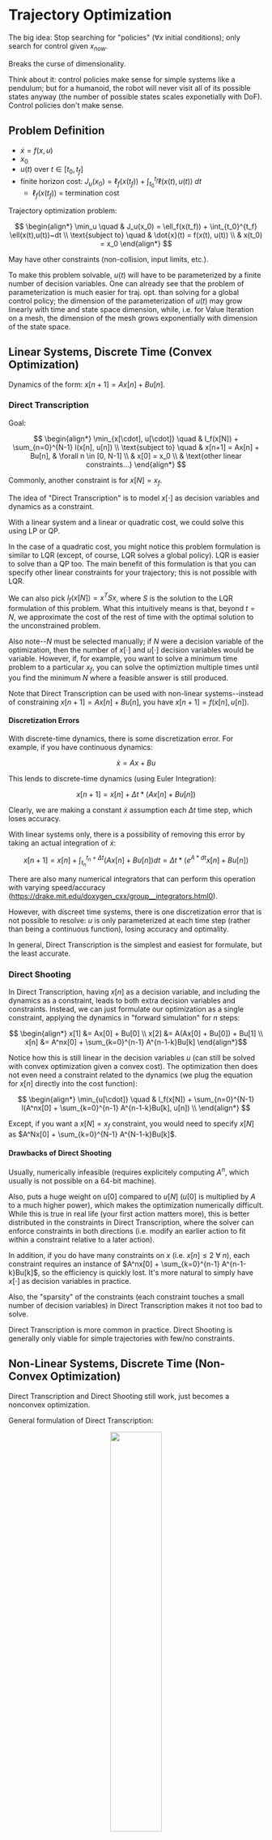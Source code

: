 # Trajectory Optimization

The big idea: Stop searching for "policies" ($\forall x$ initial conditions); only search for control given $x_{now}$.

Breaks the curse of dimensionality.

Think about it: control policies make sense for simple systems like a pendulum; but for a humanoid, the robot will never visit all of its possible states anyway (the number of possible states scales exponetially with DoF). Control policies don't make sense.

## Problem Definition

 - $\dot{x} = f(x,u)$
 - $x_0$
 - $u(t)$ over $t \in [t_0, t_f]$
 - finite horizon cost: $J_u(x_0) = \ell_f(x(t_f)) + \int_{t_0}^{t_f} \ell(x(t),u(t))~dt$
   - $\ell_f(x(t_f))$ = termination cost

Trajectory optimization problem:

$$ \begin{align*}
    \min_u \quad & J_u(x_0) = \ell_f(x(t_f)) + \int_{t_0}^{t_f} \ell(x(t),u(t))~dt \\
    \text{subject to} \quad & \dot{x}(t) = f(x(t), u(t)) \\
    & x(t_0) = x_0
\end{align*} $$

May have other constraints (non-collision, input limits, etc.).

To make this problem solvable, $u(t)$ will have to be parameterized by a finite number of decision variables. One can already see that the problem of parameterization is much easier for traj. opt. than solving for a global control policy; the dimension of the parameterization of $u(t)$ may grow linearly with time and state space dimension, while, i.e. for Value Iteration on a mesh, the dimension of the mesh grows exponentially with dimension of the state space.


## Linear Systems, Discrete Time (Convex Optimization)

Dynamics of the form: $x[n+1] = Ax[n] + Bu[n]$.

### Direct Transcription

Goal:

$$ \begin{align*}
    \min_{x[\cdot], u[\cdot]} \quad & l_f(x[N]) + \sum_{n=0}^{N-1} l(x[n], u[n]) \\
    \text{subject to} \quad & x[n+1] = Ax[n] + Bu[n], & \forall n \in [0, N-1] \\
    & x[0] = x_0 \\
    & \text{other linear constraints...}
\end{align*} $$

Commonly, another constraint is for $x[N] = x_f$.

The idea of "Direct Transcription" is to model $x[\cdot]$ as decision variables and dynamics as a constraint.

With a linear system and a linear or quadratic cost, we could solve this using LP or QP.

In the case of a quadratic cost, you might notice this problem formulation is similar to LQR (except, of course, LQR solves a global policy). LQR is easier to solve than a QP too. The main benefit of this formulation is that you can specify other linear constraints for your trajectory; this is not possible with LQR.

We can also pick $l_f(x[N]) = x^T S x$, where $S$ is the solution to the LQR formulation of this problem. What this intuitively means is that, beyond $t=N$, we approximate the cost of the rest of time with the optimal solution to the unconstrained problem.

Also note--$N$ must be selected manually; if $N$ were a decision variable of the optimization, then the number of $x[\cdot]$ and $u[\cdot]$ decision variables would be variable. However, if, for example, you want to solve a minimum time problem to a particular $x_f$, you can solve the optimiztion multiple times until you find the minimum $N$ where a feasible answer is still produced.

Note that Direct Transcription can be used with non-linear systems--instead of constraining $x[n+1] = Ax[n] + Bu[n]$, you have $x[n+1] = f(x[n], u[n])$.

#### Discretization Errors

With discrete-time dynamics, there is some discretization error. For example, if you have continuous dynamics:

$$ \dot{x} = Ax + Bu $$

This lends to discrete-time dynamics (using Euler Integration):

$$ x[n+1] = x[n] + \Delta t * (Ax[n] + Bu[n]) $$

Clearly, we are making a constant $\dot{x}$ assumption each $\Delta t$ time step, which loses accuracy.

With linear systems only, there is a possibility of removing this error by taking an actual integration of $\dot{x}$: 

$$ x[n+1] = x[n] + \int_{t_n}^{t_n + \Delta t} (Ax[n] + Bu[n])dt = \Delta t*(e^{A*dt} x[n] + Bu[n]) $$

There are also many numerical integrators that can perform this operation with varying speed/accuracy (https://drake.mit.edu/doxygen_cxx/group__integrators.html0). 

However, with discreet time systems, there is one discretization error that is not possible to resolve: $u$ is only parameterized at each time step (rather than being a continuous function), losing accuracy and optimality.

In general, Direct Transcription is the simplest and easiest for formulate, but the least accurate.


### Direct Shooting

In Direct Transcription, having $x[n]$ as a decision variable, and including the dynamics as a constraint, leads to both extra decision variables and constraints. Instead, we can just formulate our optimization as a single constraint, applying the dynamics in "forward simulation" for $n$ steps:

$$ \begin{align*}
x[1] &= Ax[0] + Bu[0] \\
x[2] &= A(Ax[0] + Bu[0]) + Bu[1] \\
x[n] &= A^nx[0] + \sum_{k=0}^{n-1} A^{n-1-k}Bu[k]  \end{align*}$$

Notice how this is still linear in the decision variables $u$ (can still be solved with convex optimization given a convex cost). The optimization then does not even need a constraint related to the dynamics (we plug the equation for $x[n]$ directly into the cost function):

$$ \begin{align*}
    \min_{u[\cdot]} \quad & l_f(x[N]) + \sum_{n=0}^{N-1} l(A^nx[0] + \sum_{k=0}^{n-1} A^{n-1-k}Bu[k], u[n]) \\
\end{align*} $$

Except, if you want a $x[N] = x_f$ constraint, you would need to specify $x[N]$ as $A^Nx[0] + \sum_{k=0}^{N-1} A^{N-1-k}Bu[k]$.

#### Drawbacks of Direct Shooting

Usually, numerically infeasible (requires explicitely computing $A^n$, which usually is not possible on a 64-bit machine).

Also, puts a huge weight on $u[0]$ compared to $u[N]$ ($u[0]$ is multiplied by $A$ to a much higher power), which makes the optimization numerically difficult. While this is true in real life (your first action matters more), this is better distributed in the constraints in Direct Transcription, where the solver can enforce constraints in both directions (i.e. modify an earlier action to fit within a constraint relative to a later action).

In addition, if you do have many constraints on $x$ (i.e. $x[n] \leq 2 ~\forall ~n$), each constraint requires an instance of $A^nx[0] + \sum_{k=0}^{n-1} A^{n-1-k}Bu[k]$, so the efficiency is quickly lost. It's more natural to simply have $x[\cdot]$ as decision variables in practice.

Also, the "sparsity" of the constraints (each constraint touches a small number of decision variables) in Direct Transcription makes it not too bad to solve. 

Direct Transcription is more common in practice. Direct Shooting is generally only viable for simple trajectories with few/no constraints.


## Non-Linear Systems, Discrete Time (Non-Convex Optimization)

Direct Transcription and Direct Shooting still work, just becomes a nonconvex optimization.

General formulation of Direct Transcription:

<center><img src="Media/direct_transcription_nonlinear.png" style="width:45%"/></center><br />

General formulation of Direct Shooting is also ~identical to the linear formulation, except you compose the nonlinear dynamics.


### Direct Collocation

In general, the formulation is very similar to direct transcription, except the input trajectory and state trajectory are parameterized as piecewise polynomial functions (specifically as first-order polynomials, and cubic polynomials, respectively).

The decision variables for the optimization are simply sample "breakpoints" in $u(t)$ and $x(t)$; for $u(t)$ (a first-order, linear polynomial), two breakpoints fully define the trajectory. For $x(t)$ (a cubic spline), two breakpoints, along with two derivatives at those breakpoints (which can be computed using system dynamics from $x(t)$ and $u(t)$), can fully define the $x(t)$ trajectory. 

Clarification: there is a separate 1st order hold for $u(t)$ and cubic polynomial for $x(t)$ between each breakpoints point.

Of course, the dynamics of the system must be encoded somewhere in the optimization. By choosing the collocation points at the midpoints (in the time-axis) between each breakpoint, the equations for cubic splines and first-order holds lend to these equations: 

<center><img src="Media/collocation.png" style="width:45%"/></center><br />

which ultimately lends to this constraint (enforcing dynamics at each collocation point given the state and control input at each breakpoint):

$$ \dot{x}(t_{c,k}) = f(x(t_{c,k}), u(t_{c,k})) \quad \forall k \in [0, N-1]$$

where each $t(k)$ is a breakpoint time, $h$ is the time step, and $t_{c,k}$ is a collocation point time. 

In general, the optimization is expressed like so:

$$ \begin{align*}
    \min_{\forall k. ~x[t_k], u[t_k]} \quad & l_f(x[N]) + \sum_{n=0}^{N-1} \Delta t * l(x[n], u[n]) \\
    \text{subject to} \quad & \dot{x}(t_{c,n}) = f(x(t_{c,n}), u(t_{c,n})), & \forall n \in [0, N-1] \\
    & x[0] = x_0 \\
    & \text{other constraints...}
\end{align*} $$

(Sidenote: we're also multiplying $\Delta t$ in the summation in the cost function because this is a continuous time formulation, where $\ell()$ returns the rate of change of cost. However, you could use a more advanced integration method to calculate the cost than a simple Euler integration).

Most solvers will also allow you to apply an initial guess for $x[\cdot], u[\cdot]$.

Note that, again, $N$ (the number of piecewise polynomial functions used to parameterize the trajectory), along with $\Delta t$, the time interval for each piecewise polynomial function, must be user-defined.



## Trajectory Stabilization

The basic problem with direct transcription/shooting/collocation is that they solve for the trajectory given the initial state... and that is all. They don't use any feedback to ensure the robot actually follows that trajectory in real life.

Therefore, direct transcription/shooting/collocation are not enough in real life. Real life has small disturbances (plus, if you are using Euler Integration or an approximated method of integration to roll forward your dynamics, this introdues more inaccuracy) that will cause the system to miss the trajectory.

This is where Trajectory Stabilization comes into play.

### Local LQR (Linearizing around Trajectory)

Call $x_0(t)$ and $u_0(t)$ the trajectory points at time $t$. We will linearize around these points.

Then, $\tilde{x}(t) = x(t) - x_0(t)$ and $\tilde{u}(t) = u(t) - u_0(t)$.

Performing the linearization using a 1st-order Taylor Series:

$$\begin{align*}
    \dot{x}(t) &= f(x_0(t), u_0(t)) + \frac{\delta f}{\delta x} \bigg |_{x_0(t),u_0(t)}(x-x_0) + \frac{\delta f}{\delta u}\bigg |_{x_0(t),u_0(t)} (u-u_0) \\ 
    &= \dot{x}_0(t) + \frac{\delta f}{\delta x}\bigg |_{x_0(t),u_0(t)} (x-x_0(t)) + \frac{\delta f}{\delta u}(u-u_0(t)) \\
    \dot{\tilde{x}}(t) &= A(t)\tilde{x} + B(t)\tilde{u}

\end{align*}$$

Notice how $A$ and $B$ are no longer constant--we call this now a time-varying system.

LQR still works even if $A$ and $B$ are time-varying, and given a finite horizon ($t_f$ = time trajectory ends). The problem formulation looks almost identical to classic LQR:

$$ \min_{u(t)} \int_{0}^{t_f} \tilde x^T(t)Q \tilde x(t) + \tilde u^T(t)R \tilde u(t) ~dt $$

$$\dot{\tilde x}(t) = A(t) \tilde x(t) + B(t) \tilde u(t)$$

The solution looks like this (the optimal cost-to-go is now a function of time because the horizon is finite (intuitively, being at a far-away state at $t=0$ is much less bad thn being at a far-away state at $t$ close to $t_f$))  (where $S(t) \succ 0$):

$$J^*(x,t) = \tilde x^TS(t) \tilde x $$

$$\tilde u^* = -K(t) \tilde x$$

This simple control strategy--re-linearizing and re-applying LQR with a finite-horizon at a fixed loop speed--can achieve very robust control with real world disturbances.

Note: LQR assumes the target state can be reached by $t_f$. In the classic (infinite-horizon) LQR case, the target state can obviously be reached in infinite time. In the finite-horizon LQR case, we are giving the controller authority over the duration of the trajectory.

Note: using LQR to solve means we cannot add other constraints like input limits or state constraints.

Note: you ***can*** have even $Q$ and $R$ be functions of time.

Note: Having a cost-to-go function that is a function of time --> HJB equation is slightly different (has additional partial derivative w.r.t time term): 
$$ 0 = \min_u \bigg [\ell(x, u) + \frac{\delta J^*}{\delta  x} \bigg|_{x,t} f_c(x, u) + \frac{\delta J^*}{\delta  t} \bigg|_{x,t} \bigg ] $$

This means the solution for $S(t)$ is also different: $Q-S(t)B(t)R^{-1}B^T(t)S(t) + 2S(t)A(t) = -\dot{S}(t)$




#### Limitation of Time-Varying Linearization

Trajectories are solved as functions of time. Therefore, if there are unexpected forces/dynamics applied on the system, the nominal point around which linearization is done, $x_0, u_0$, will continue moving forward in time even though the system is no longer following the trajectory; in this case, $\tilde{x}$ and $\tilde{u}$ can increase significantly, making the linearization less and less accurate. The control policy can fail in this case.

Simply remapping time by always performing the linearization around the nearest $x, u$ on the trajectory to the current $x, u$, can introduce other instabilities, so is not a good option either. TODO: give example


### Time-Varying Lyapunov

If we locally linearize as with the "Local LQR" method, we can analyze the stability of the resulting time-varying system. We can write time-varying Lyapunov conditions:

$$\forall t \quad V(x, t) \succ 0, ~V(0, t) = 0$$
$$ \dot{V}(t, x) = \frac{\delta V}{\delta x} f(x) + \frac{\delta V}{\delta t} \preceq 0$$

Or, if we're interested in how much perturbation around the planned trajectory the system can take to still arrive at the target state (i.e. certifying regions of attraction):

$$ V(x, t) \leq \rho(t) \implies \dot{V}(x, t) \leq \dot{\rho}(t) \quad \forall t \in [t_0, t_f] $$

where we can parameterize $\rho(t)$ as a polynomial. 

Using LQR as our controller, we get an optimal cost-to-go function $ J^*(x) = x^T Sx $ (where $S \succ 0$) that we can use as our Lyapunov function (recall that cost-to-go functions are weakly decreasing). Then, $\rho(t)$ can be solved with an SOS optimization:

Common in practice is to actually sample discrete times along the trajectory and solve for $\rho$ at each sample to get an approximation of $\rho(t)$. To solve for each $\rho$, we use the method discussed in *4) Lyapunov Analysis*:

<center><img src="Media/roa_opt.png" style="width:45%"/></center><br />

where $d$ is a fixed positive integer, and we use the appropriate $A(t), B(t), K(t), S(t)$ for the sampled time.

Knowing $\rho(t)$ gives us an idea of the size of the region of stability for the system and controller (this is simply an analysis tool).


### Model Predictive Control (MPC)

**Repeat every time step:**
1. Estimate current state $\hat{x}$
2. Solve traj opt w/ $x[0] = \hat{x}$ for $N$ steps into the future ("receding horizon"), i.e. using direct collocation
3. Execute $u[0]$ and let dynamics evolve

Note: you must solve the traj opt multiple steps into the future even if you discard $u[1] ... u[N]$, since you cannot have an "optimal control" unless you consider the future.

Recursive feasibility is an important notion: if a feasible solution is found in one time step, it should not be lost in future time steps. The basic formultion of MPC does not have this; by having a receding horizon, essentially every time step, MPC adds a new constraint at a future time that has not been considered before; this constraint could cause sudden infeasibility. There are a few ideas to combat this:
 - Add a constraint that $x[k+N+1] = x^*$ (where $k$ is the current time step), where $x^*$ is the target state at the end of the trajectory. If the controller can get to $x^*$ by $t = k + N$, then it is sure to be feasible to get there in time steps beyond that. (This only works for short trajectories or very long horizons)
    - Extension: if you can define a "safe set" where you know the system can converge to $x^*$ from this set, constraint $x[k+N+1]$ to be in this set.
 - "heuristic penalty / heuristic constraint on the last couple of states" - TODO: update this


### Linear Model Predictive Control (MPC)

Same principle as MPC, but perform a linearization of the system around the current state at each time step, then perform linear optimal control (general MPC might just do a nonlinear optimization), i.e. with direct transcription or direct shooting. The reason for this is that convex optimization can give you guarantees of optimality and feasibility that non-convex optimization cannot.

This is also very similar to Local LQR, except we don't restrict ourselves to an LQR cost and optimization, so Linear MPC can still solve optimizations with other linear constraints. 

The downside to Linear MPC compared to Local LQR is 

You can, in fact combine Local LQR and Linear MPC, using LQR if you know you are far from the linear constraints, and switching to MPC otherwise. Local LQR is more computationally efficient, and Local LQR is more tractable for analysis (i.e. SOS optimization for verifying regions of attraction).



## Case Study: Perching Plane
1. Direct Collocation to solve trajectory
2. Linearization + LQR to stabilize along trajectory
3. Cost-to-go from LQR as Lyapunov function (cost-to-go strictly decreases each time step)
4. Find largest $\rho(t)$


## iLQR (Iterative LQR)

iLQR full code example: https://deepnote.com/workspace/michael-zengs-workspace-61364779-69ef-470a-9f8e-02bf2b4f369c/project/10-Trajectory-Optimization-Duplicate-604fbbf9-5cbe-438f-ab43-250212f50cd7/notebook/ilqr_driving-6003b030a7da40b2ab690aa54e6242d9

iLQR is a method of *trajectory optimization* (comparable to Direct Collocation or Direct Transcription). It is frequently paired with trajectory stabilization techniques like MPC.

The algorithm begins with an initial guess for the trajectory (i.e. linear interpolation between initial and target state) $\bar{\mathbf{x}}[\cdot], \bar{\mathbf{u}}[\cdot]$, and iteratively switches between solving Local LQR-like problems along the trajectory using approximated costs/dynamics to calculate the optimal control, and rolling these controls forward (with true costs/dynamics) to evaluate true performance of the controller and derive a new "guess" for the trajectory.

<!-- (note that $\bar{\mathbf{u}}[\cdot]$ does not matter in the initial guess--it will be overridden in the first ).  -->

**In detail, these are the steps of the algorithm:**

1. Backward Pass: The broad goal of the backward pass is to find the optimal control policy $\delta \mathbf{u}[n]^*$ that minimizes the quadratic Taylor approximation (around $\bar{\mathbf{x}}[n], \bar{\mathbf{u}}[n]$) of the Q-function $Q(\mathbf{x}[n], \mathbf{u}[n])$.

The Q-function is a recursive measure of total cost. It is defined according to the Bellman equation (recall that $Q$ is dependent on both state and action; $V$ is only dependent on state assuming you take the optimal action at that state ($Q(x[n], u^*[n]) = V(x[n])$)):

$$ Q(\mathbf{x}[n], \mathbf{u}[n]) = \ell(\mathbf{x}[n], \mathbf{u}[n])  + V(\mathbf{x}[n+1]) $$
$$ V(\mathbf{x}[n]) = \ell_f(\mathbf{x}[N]) $$

In other words, each backward pass, our primary goal is (with a quadratic approximation of the Q-function), for all $n$:

$$ \begin{aligned} \delta \mathbf{u}[n]^* &= {\arg\!\min}_{\delta \mathbf{u}[n]} \quad Q(\mathbf{x}[n], \mathbf{u}[n])  \\ 
&= {\arg\!\min}_{\delta \mathbf{u}[n]} \quad Q_n  + \begin{bmatrix} Q_{\mathbf{x},n} \\  Q_{\mathbf{u},n} \end{bmatrix} ^T  \begin{bmatrix} \delta \mathbf{x}[n] \\ \delta \mathbf{u}[n] \end{bmatrix} + \frac{1}{2}\begin{bmatrix} \delta \mathbf{x}[n] \\ \delta \mathbf{u}[n] \end{bmatrix} ^T \begin{bmatrix} Q_{\mathbf{xx},n} &  Q_{\mathbf{ux},n}^T\\  Q_{\mathbf{ux},n} & Q_{\mathbf{uu},n}\end{bmatrix}\begin{bmatrix} \delta \mathbf{x}[n] \\ \delta \mathbf{u}[n] \end{bmatrix} \end{aligned} $$

Note about notation: all $Q$ with $n$ in the subscript are evaluated at $\bar{\mathbf{x}}[n], \bar{\mathbf{u}}[n]$. The subscripts with $\mathbf{x}$ or $\mathbf{u}$ denote partial derivatives with respect to those variables.

We solve the backward pass starting from $n=N$ to $n=0$, because of the recursive nature of the Bellman equation (the value function is known only at $n=N$ and must be solved backwards to $n=0$).

To solve this $\arg\!\min_{\delta \mathbf{u}[n]}$ problem, we need to express $Q_{\mathbf{x},n}, Q_{\mathbf{u},n}, Q_{\mathbf{xx},n}, Q_{\mathbf{ux},n},$ and $Q_{\mathbf{uu},n}$ in terms of $\mathbf{x}$ and $\mathbf{u}$, which is not trivial. We can look back to the Bellman equation to try to express all the partials of $Q$ as partials of $\ell[n]$ and $V[n+1]$, since $\ell[n]$ and $V[n+1]$ are known equations in terms of $\mathbf{x}$ and $\mathbf{u}$ (we can assume by inductive hypothesis that the $V[n+1]$ and its partials were solved in the previous iteration with a base case at iteration 0: $V(\mathbf{x}[n]) = \ell_f(\mathbf{x}[N])$). We simply expand both sides of the Bellman equation using 2nd order Taylor Approximations:

$$ \begin{aligned} Q(\mathbf{x}[n], \mathbf{u}[n]) & \approx \ell_n + \begin{bmatrix}\ell_{\mathbf{x},n} \\  \ell_{\mathbf{u},n} \end{bmatrix} ^T  \begin{bmatrix} \delta \mathbf{x}[n] \\ \delta \mathbf{u}[n] \end{bmatrix} + \frac{1}{2}\begin{bmatrix} \delta \mathbf{x}[n] \\ \delta \mathbf{u}[n] \end{bmatrix} ^T \begin{bmatrix}\ell_{\mathbf{xx},n} &  \ell_{\mathbf{ux},n}^T\\  \ell_{\mathbf{ux},n} & \ell_{\mathbf{uu},n}\end{bmatrix} \begin{bmatrix} \delta \mathbf{x}[n] \\ \delta \mathbf{u}[n] \end{bmatrix}, \\ & \quad + V_{n+1} + V_{\mathbf{x},n+1}^T  \delta \mathbf{x}[n+1] + \frac{1}{2}\delta \mathbf{x}[n+1]^T V_{\mathbf{xx},n+1} \delta \mathbf{x}[n+1], \\& = Q_n + \begin{bmatrix} Q_{\mathbf{x},n} \\  Q_{\mathbf{u},n} \end{bmatrix} ^T  \begin{bmatrix} \delta \mathbf{x}[n] \\ \delta \mathbf{u}[n] \end{bmatrix} + \frac{1}{2}\begin{bmatrix} \delta \mathbf{x}[n] \\ \delta \mathbf{u}[n] \end{bmatrix} ^T \begin{bmatrix} Q_{\mathbf{xx},n} & Q_{\mathbf{ux},n}^T\\  Q_{\mathbf{ux},n} & Q_{\mathbf{uu},n}\end{bmatrix} \begin{bmatrix} \delta \mathbf{x}[n] \\ \delta \mathbf{u}[n] \end{bmatrix}.\end{aligned} $$

We'll need to expand out $\delta \mathbf{x}[n+1]$ in terms of $\mathbf{x}$ and $\mathbf{u}$:

$$
\begin{aligned}
\delta \mathbf{x}[n+1] & = \mathbf{x}[n+1] - \bar{\mathbf{x}}[n+1] \\
& = \mathbf{f}_n + \begin{bmatrix} \mathbf{f}_{\mathbf{x},n} & \mathbf{f}_{\mathbf{u},n} \end{bmatrix} 
\begin{bmatrix} \delta \mathbf{x}[n] \\ \delta \mathbf{u}[n] \end{bmatrix} - \bar{\mathbf{x}}[n+1] \\
& = \mathbf{f}_n + \begin{bmatrix} \mathbf{f}_{\mathbf{x},n} & \mathbf{f}_{\mathbf{u},n} \end{bmatrix} 
\begin{bmatrix} \delta \mathbf{x}[n] \\ \delta \mathbf{u}[n] \end{bmatrix} - \mathbf{f}(\bar{\mathbf{x}}[n], \bar{\mathbf{u}}[n]) \\
& = \begin{bmatrix} \mathbf{f}_{\mathbf{x},n} & \mathbf{f}_{\mathbf{u},n} \end{bmatrix} 
\begin{bmatrix} \delta \mathbf{x}[n] \\ \delta \mathbf{u}[n] \end{bmatrix}.
\end{aligned}
$$


Plugging in the value for $\delta \mathbf{x}[n+1]$ into the expanded Bellman equation:

$$ \begin{aligned} Q(\mathbf{x}[n], \mathbf{u}[n]) & \approx \ell_n + \begin{bmatrix}\ell_{\mathbf{x},n} \\  \ell_{\mathbf{u},n} \end{bmatrix} ^T  \begin{bmatrix} \delta \mathbf{x}[n] \\ \delta \mathbf{u}[n] \end{bmatrix} + \frac{1}{2}\begin{bmatrix} \delta \mathbf{x}[n] \\ \delta \mathbf{u}[n] \end{bmatrix} ^T \begin{bmatrix}\ell_{\mathbf{xx},n} &  \ell_{\mathbf{ux},n}^T\\  \ell_{\mathbf{ux},n} & \ell_{\mathbf{uu},n}\end{bmatrix} \begin{bmatrix} \delta \mathbf{x}[n] \\ \delta \mathbf{u}[n] \end{bmatrix}, 

\\ & \quad + V_{n+1} + V_{\mathbf{x},n+1}^T  \begin{bmatrix}\mathbf{f}_{\mathbf{x},n} &  \mathbf{f}_{\mathbf{u},n} \end{bmatrix}   \begin{bmatrix} \delta \mathbf{x}[n] \\ \delta \mathbf{u}[n] \end{bmatrix} + \frac{1}{2} \begin{bmatrix} \delta \mathbf{x}[n] \\ \delta \mathbf{u}[n] \end{bmatrix}^T \begin{bmatrix}\mathbf{f}_{\mathbf{x},n}^T \\  \mathbf{f}_{\mathbf{u},n}^T \end{bmatrix}  V_{\mathbf{xx},n+1} \begin{bmatrix}\mathbf{f}_{\mathbf{x},n} &  \mathbf{f}_{\mathbf{u},n} \end{bmatrix}   \begin{bmatrix} \delta \mathbf{x}[n] \\ \delta \mathbf{u}[n] \end{bmatrix}, 

\\& = Q_n + \begin{bmatrix} Q_{\mathbf{x},n} \\  Q_{\mathbf{u},n} \end{bmatrix} ^T  \begin{bmatrix} \delta \mathbf{x}[n] \\ \delta \mathbf{u}[n] \end{bmatrix} + \frac{1}{2}\begin{bmatrix} \delta \mathbf{x}[n] \\ \delta \mathbf{u}[n] \end{bmatrix} ^T \begin{bmatrix} Q_{\mathbf{xx},n} & Q_{\mathbf{ux},n}^T\\  Q_{\mathbf{ux},n} & Q_{\mathbf{uu},n}\end{bmatrix} \begin{bmatrix} \delta \mathbf{x}[n] \\ \delta \mathbf{u}[n] \end{bmatrix}.\end{aligned} $$

Finally, to get values of $Q_{\mathbf{x},n}, Q_{\mathbf{u},n}, Q_{\mathbf{xx},n}, Q_{\mathbf{ux},n},$ and $Q_{\mathbf{uu},n}$, we compare coefficients of each term on the left and rght side of the equation. In the end, we get:

$$ Q_{\mathbf{x},n} = \ell_\mathbf{x}^T + V_\mathbf{x}^T \mathbf{f}_\mathbf{x} \\
Q_{\mathbf{u},n} = \ell_\mathbf{u}^T + V_\mathbf{x}^T \mathbf{f}_\mathbf{u} \\
Q_{\mathbf{xx},n} = \ell_\mathbf{xx}^T + \mathbf{f}_\mathbf{x}^T V_\mathbf{xx} \mathbf{f}_\mathbf{x} \\
Q_{\mathbf{ux},n} = \ell_\mathbf{ux}^T + \mathbf{f}_\mathbf{u}^T V_\mathbf{xx} \mathbf{f}_\mathbf{x} \\
Q_{\mathbf{uu},n} = \ell_\mathbf{uu}^T + \mathbf{f}_\mathbf{u}^T V_\mathbf{xx} \mathbf{f}_\mathbf{u} $$

Now, we can solve for $\arg\!\min_{\delta \mathbf{u}[n]}$ by taking the derivative of the Q-function (notice that the Q-funtion is quadratic) and setting it to 0:

$$
0 = \frac{\partial}{\partial \delta \mathbf{u}[n]} \bigg ( Q_n  + \begin{bmatrix} Q_{\mathbf{x},n} \\  Q_{\mathbf{u},n} \end{bmatrix} ^T  \begin{bmatrix} \delta \mathbf{x}[n] \\ \delta \mathbf{u}[n] \end{bmatrix} + \frac{1}{2}\begin{bmatrix} \delta \mathbf{x}[n] \\ \delta \mathbf{u}[n] \end{bmatrix} ^T \begin{bmatrix} Q_{\mathbf{xx},n} &  Q_{\mathbf{ux},n}^T\\  Q_{\mathbf{ux},n} & Q_{\mathbf{uu},n}\end{bmatrix}\begin{bmatrix} \delta \mathbf{x}[n] \\ \delta \mathbf{u}[n] \end{bmatrix} \bigg )
$$

Expanding the right side of this equation (and ommitting terms without $\delta \mathbf{u}[n]$):

$$
0 =\frac{\partial}{\partial \delta \mathbf{u}[n]} \bigg ( Q_{\mathbf{u},n}^T \delta \mathbf{u}[n] + 2 \delta \mathbf{x}[n]^T Q_{\mathbf{ux},n}^T \delta \mathbf{u}[n] + \delta \mathbf{u}[n]^T Q_{\mathbf{uu},n} \delta \mathbf{u}[n] \bigg )~~~~~~~~~
$$

We get a solution of the form: $\delta \mathbf{u}[n]^* = k + K \delta \mathbf{x}[n]$, with:

$$
k = -Q_{\mathbf{uu}}^{-1} Q_\mathbf{u} \\
K = -Q_{\mathbf{uu}}^{-1} Q_\mathbf{ux}
$$

Finally, we solve for $V_{x,n}$ and $V_{xx,}$, since these will be used in the next iteration of the backward pass. The idea here is simple: realize that $V(x[n]) = Q(x[n],u[n]^*)$ by definition. Then, we can simply plug in $\delta \mathbf{u}[n]^*$ into the equation for the Q-function, then equate this to the V-function, and express $V_{x,n}$ and $V_{xx,}$ in terms of the partials of $Q$. In detail:

<center><img src="Media/ilqr_solving_for_v_function_partials.jpg" style="width:100%"/></center><br />

2. Forward Pass: Now that the backward pass has solved $\delta \mathbf{u}[n]^*$, the forward pass applies $\delta \mathbf{u}[n]^*$ to the original (nonlinear) system dynamics for each time step in the trajectory, while keeping track of running total cost. (This is as simple as it sounds). This will result in a new, likely different $\mathbf{x}[n], \mathbf{u}[n]$ than the nominal trajectory. 

Repeat these two steps process until convergence (the total cost stops decreasing between interations). As iterations progress, the trajectory should tend toward optimal with second order convergence (very fast), as the linearizations of the dynamics get better and better as the trajectory changes less between iterations.



#### Convergence Guarantees

With differentiable dynamics, iLQR will always converge to a *locally* optimal solution. At each time step, we pick an optimal policy that minimizes the cost; so the total cost will always reduce.

(If the dynamics are not differentiable, you can clearly see how the math above will not work; you cannot compute any partials of $\mathbf{f}$).

iLQR will not solve globally optimal trajectory optimization because the optimization at each time step is based on a local linearization; this makes iLQR's notion of optimality local by nature.


#### Main Advantage of iLQR

The primary advantage is for nonlinear systems; for any of the other methods described above (direct transcription, direct shooting, direct collocation), non-convex optimization is required to solve. Meanwhile, iLQR can rely on only convex optimization (at the expense of sacrificing global optimality), which makes it generally more computationally efficient.




### DDP (Differential Dynamics Programming)

Very similar to iLQR, except, instead of taking a linear approximation of the system dynamics, you take a quadratic approximation. Of course, this will have a slight impact on the math in the backward pass.